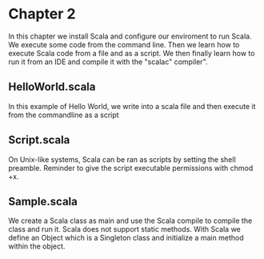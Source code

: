 # Chapter 2
In this chapter we install Scala and configure our enviroment to run Scala. We execute some code from the command line. Then we learn how to execute Scala code from a file and as a script. We then finally learn how to run it from an IDE and compile it with the "scalac" compiler".

## HelloWorld.scala
In this example of Hello World, we write into a scala file and then execute it from the commandline as a script

## Script.scala
On Unix-like systems, Scala can be ran as scripts by setting the shell preamble. Reminder to give the script executable permissions with chmod +x.

## Sample.scala
We create a Scala class as main and use the Scala compile to compile the class and run it. Scala does not support static methods. With Scala we define an Object which is a Singleton class and initialize a main method within the object.
